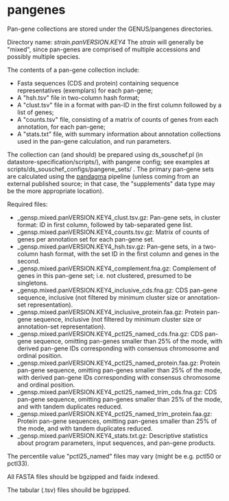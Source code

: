 # pangenes

Pan-gene collections are stored under the GENUS/pangenes directories.

Directory name: _strain.panVERSION.KEY4_
The _strain_ will generally be "mixed", since pan-genes are comprised of multiple accessions and possibly multiple species.

The contents of a pan-gene collection include: 
- Fasta sequences (CDS and protein) containing sequence representatives (exemplars) for each pan-gene;
- A "hsh.tsv" file in two-column hash format;
- A "clust.tsv" file in a format with pan-ID in the first column followed by a list of genes;
- A "counts.tsv" file, consisting of a matrix of counts of genes from each annotation, for each pan-gene;
- A "stats.txt" file, with summary information about annotation collections used in the pan-gene calculation, and run parameters.

The collection can (and should) be prepared using ds_souschef.pl (in datastore-specification/scripts/),
with pangene config; see examples at scripts/ds_souschef_configs/pangene_sets/ .
The primary pan-gene sets are calculated using the [pandagma](https://github.com/legumeinfo/pandagma) pipeline 
(unless coming from an external published source; in that case, the "supplements" data type may be the more appropriate location).

Required files:
- _gensp.mixed.panVERSION.KEY4_clust.tsv.gz: Pan-gene sets, in cluster format: ID in first column, followed by tab-separated gene list.
- _gensp.mixed.panVERSION.KEY4_counts.tsv.gz: Matrix of counts of genes per annotation set for each pan-gene set.
- _gensp.mixed.panVERSION.KEY4_hsh.tsv.gz: Pan-gene sets, in a two-column hash format, with the set ID in the first column and genes in the second.
- _gensp.mixed.panVERSION.KEY4_complement.fna.gz: Complement of genes in this pan-gene set; i.e. not clustered, presumed to be singletons.
- _gensp.mixed.panVERSION.KEY4_inclusive_cds.fna.gz: CDS pan-gene sequence, inclusive (not filtered by minimum cluster size or annotation-set representation).
- _gensp.mixed.panVERSION.KEY4_inclusive_protein.faa.gz: Protein pan-gene sequence, inclusive (not filtered by minimum cluster size or annotation-set representation).
- _gensp.mixed.panVERSION.KEY4_pctl25_named_cds.fna.gz: CDS pan-gene sequence, omitting pan-genes smaller than 25% of the mode, with derived pan-gene IDs corresponding with consensus chromosome and ordinal position.
- _gensp.mixed.panVERSION.KEY4_pctl25_named_protein.faa.gz: Protein pan-gene sequence, omitting pan-genes smaller than 25% of the mode, with derived pan-gene IDs corresponding with consensus chromosome and ordinal position.
- _gensp.mixed.panVERSION.KEY4_pctl25_named_trim_cds.fna.gz: CDS pan-gene sequence, omitting pan-genes smaller than 25% of the mode, and with tandem duplicates reduced.
- _gensp.mixed.panVERSION.KEY4_pctl25_named_trim_protein.faa.gz: Protein pan-gene sequences, omitting pan-genes smaller than 25% of the mode, and with tandem duplicates reduced.
- _gensp.mixed.panVERSION.KEY4_stats.txt.gz: Descriptive statistics about program parameters, input sequences, and pan-gene products.

The percentile value "pctl25_named" files may vary (might be e.g. pctl50 or pctl33).

All FASTA files should be bgzipped and faidx indexed.

The tabular (.tsv) files shouild be bgzipped.

